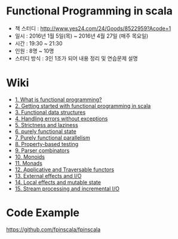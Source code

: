 # Functional Programming in scala

* 책 스터디 : http://www.yes24.com/24/Goods/8522959?Acode=1
* 일시 : 2016년 1월 5일(목) ~ 2016년 4월 27일 (매주 목요일)
* 시간 : 19:30 ~ 21:30
* 인원 : 8명 ~ 10명
* 스터디 방식 : 3인 1조가 되어 내용 정리 및 연습문제 설명

# Wiki

* [1. What is functional programming?](https://github.com/kpug/fpis/blob/master/wiki/chapter1.asc)
* [2. Getting started with functional programming in scala](https://github.com/kpug/fpis/blob/master/wiki/chapter2.asc)
* [3. Functional data structures](https://github.com/kpug/fpis/blob/master/wiki/chapter3.asc)
* [4. Handling errors without exceptions](https://github.com/kpug/fpis/blob/master/wiki/chapter4.asc)
* [5. Strictness and laziness](https://github.com/kpug/fpis/blob/master/wiki/chapter5.asc)
* [6. purely functional state](https://github.com/kpug/fpis/blob/master/wiki/chapter6.asc)
* [7. Purely functional parallelism](https://github.com/kpug/fpis/blob/master/wiki/chapter7.asc)
* [8. Property-based testing](https://github.com/kpug/fpis/blob/master/wiki/chapter8.asc)
* [9. Parser combinators](https://github.com/kpug/fpis/blob/master/wiki/chapter9.asc)
* [10. Monoids](https://github.com/kpug/fpis/blob/master/wiki/chapter10.asc)
* [11. Monads](https://github.com/kpug/fpis/blob/master/wiki/chapter11.asc)
* [12. Applicative and Traversable functors](https://github.com/kpug/fpis/blob/master/wiki/chapter12.asc)
* [13. External effects and I/O](https://github.com/kpug/fpis/blob/master/wiki/chapter13.asc)
* [14. Local effects and mutable state](https://github.com/kpug/fpis/blob/master/wiki/chapter14.asc)
* [15. Stream processing and incremental I/O](https://github.com/kpug/fpis/blob/master/wiki/chapter15.asc)

# Code Example

https://github.com/fpinscala/fpinscala
